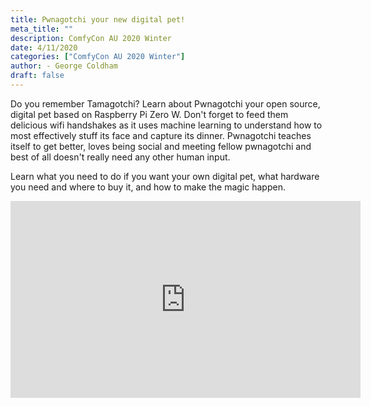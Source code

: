 ```yaml
---
title: Pwnagotchi your new digital pet!
meta_title: ""
description: ComfyCon AU 2020 Winter
date: 4/11/2020
categories: ["ComfyCon AU 2020 Winter"]
author: - George Coldham
draft: false
---
```

Do you remember Tamagotchi? Learn about Pwnagotchi your open source, digital pet based on Raspberry Pi Zero W. Don't forget to feed them delicious wifi handshakes as it uses machine learning to understand how to most effectively stuff its face and capture its dinner. Pwnagotchi teaches itself to get better, loves being social and meeting fellow pwnagotchi and best of all doesn't really need any other human input.

Learn what you need to do if you want your own digital pet, what hardware you need and where to buy it, and how to make the magic happen.

<iframe width="560" height="315" src="https://www.youtube.com/embed/ds4k0uHCA-g?si=UTJtTboNahW9gOmd" title="YouTube video player" frameborder="0" allow="accelerometer; autoplay; clipboard-write; encrypted-media; gyroscope; picture-in-picture; web-share" allowfullscreen></iframe>